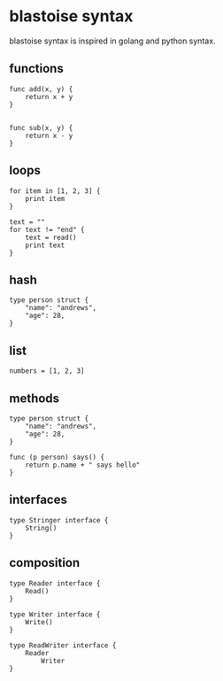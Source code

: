 blastoise syntax
================

blastoise syntax is inspired in golang and python syntax.

functions
---------

	func add(x, y) {
		return x + y
	}


	func sub(x, y) {
		return x - y
	}

loops
-----

	for item in [1, 2, 3] {
		print item
	}

	text = ""
	for text != "end" {
		text = read()
		print text
	}

hash
----

	type person struct {
		"name": "andrews",
		"age": 28,
	}

list
----

	numbers = [1, 2, 3]

methods
-------

	type person struct {
		"name": "andrews",
		"age": 28,
	}

	func (p person) says() {
		return p.name + " says hello"
	}

interfaces
----------

	type Stringer interface {
		String()
	}

composition
-----------

	type Reader interface {
		Read()
	}

	type Writer interface {
		Write()
	}

	type ReadWriter interface {
		Reader
	        Writer
	}
